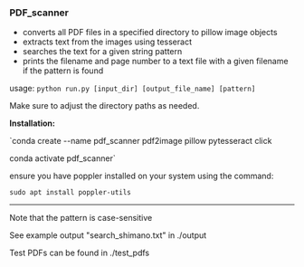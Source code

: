 ### PDF_scanner

* converts all PDF files in a specified directory to pillow image objects
* extracts text from the images using tesseract
* searches the text for a given string pattern
* prints the filename and page number to a text file with a given filename if the pattern is found

usage: `python run.py [input_dir] [output_file_name] [pattern]`

Make sure to adjust the directory paths as needed.

**Installation:**

`conda create --name pdf_scanner pdf2image pillow pytesseract click

conda activate pdf_scanner`

ensure you have poppler installed on your system using the command: 

`sudo apt install poppler-utils`

---

Note that the pattern is case-sensitive

See example output "search_shimano.txt" in ./output

Test PDFs can be found in ./test_pdfs
